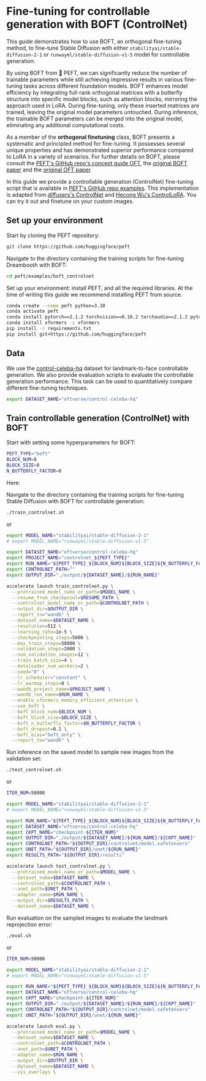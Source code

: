 <!--Copyright 2023 The HuggingFace Team. All rights reserved.

Licensed under the Apache License, Version 2.0 (the "License"); you may not use this file except in compliance with
the License. You may obtain a copy of the License at

http://www.apache.org/licenses/LICENSE-2.0

Unless required by applicable law or agreed to in writing, software distributed under the License is distributed on
an "AS IS" BASIS, WITHOUT WARRANTIES OR CONDITIONS OF ANY KIND, either express or implied. See the License for the
specific language governing permissions and limitations under the License.

⚠️ Note that this file is in Markdown but contain specific syntax for our doc-builder (similar to MDX) that may not be
rendered properly in your Markdown viewer.

-->


# Fine-tuning for controllable generation with BOFT (ControlNet)

This guide demonstrates how to use BOFT, an orthogonal fine-tuning method, to fine-tune Stable Diffusion with either `stabilityai/stable-diffusion-2-1` or `runwayml/stable-diffusion-v1-5` model for controllable generation.

By using BOFT from 🤗 PEFT, we can significantly reduce the number of trainable parameters while still achieving impressive results in various fine-tuning tasks across different foundation models. BOFT enhances model efficiency by integrating full-rank orthogonal matrices with a butterfly structure into specific model blocks, such as attention blocks, mirroring the approach used in LoRA. During fine-tuning, only these inserted matrices are trained, leaving the original model parameters untouched. During inference, the trainable BOFT parameters can be merged into the original model, eliminating any additional computational costs.

As a member of the **orthogonal finetuning** class, BOFT presents a systematic and principled method for fine-tuning. It possesses several unique properties and has demonstrated superior performance compared to LoRA in a variety of scenarios. For further details on BOFT, please consult the [PEFT's GitHub repo's concept guide OFT](https://https://huggingface.co/docs/peft/index), the [original BOFT paper](https://arxiv.org/abs/2311.06243) and the [original OFT paper](https://arxiv.org/abs/2306.07280).

In this guide we provide a controllable generation (ControlNet) fine-tuning script that is available in [PEFT's GitHub repo examples](https://github.com/huggingface/peft/tree/main/examples/boft_controlnet). This implementation is adapted from [diffusers's ControlNet](https://github.com/huggingface/diffusers/tree/main/examples/controlnet) and [Hecong Wu's ControlLoRA](https://github.com/HighCWu/ControlLoRA). You can try it out and finetune on your custom images.

## Set up your environment
Start by cloning the PEFT repository:

```bash
git clone https://github.com/huggingface/peft
```

Navigate to the directory containing the training scripts for fine-tuning Dreambooth with BOFT:
```bash
cd peft/examples/boft_controlnet
```

Set up your environment: install PEFT, and all the required libraries. At the time of writing this guide we recommend installing PEFT from source.

```bash
conda create --name peft python=3.10
conda activate peft
conda install pytorch==2.1.2 torchvision==0.16.2 torchaudio==2.1.2 pytorch-cuda=11.8 -c pytorch -c nvidia
conda install xformers -c xformers
pip install -r requirements.txt
pip install git+https://github.com/huggingface/peft
```

## Data

We use the [control-celeba-hq](https://huggingface.co/datasets/oftverse/control-celeba-hq) dataset for landmark-to-face controllable generation. We also provide evaluation scripts to evaluate the controllable generation performance. This task can be used to quantitatively compare different fine-tuning techniques.

```bash
export DATASET_NAME="oftverse/control-celeba-hq"
```

## Train controllable generation (ControlNet) with BOFT

Start with setting some hyperparameters for BOFT:
```bash
PEFT_TYPE="boft"
BLOCK_NUM=8
BLOCK_SIZE=0
N_BUTTERFLY_FACTOR=0
```

Here:


Navigate to the directory containing the training scripts for fine-tuning Stable Diffusion with BOFT for controllable generation:

```bash
./train_controlnet.sh
```
or
```bash
export MODEL_NAME="stabilityai/stable-diffusion-2-1"
# export MODEL_NAME="runwayml/stable-diffusion-v1-5"

export DATASET_NAME="oftverse/control-celeba-hq"
export PROJECT_NAME="controlnet_${PEFT_TYPE}"
export RUN_NAME="${PEFT_TYPE}_${BLOCK_NUM}${BLOCK_SIZE}${N_BUTTERFLY_FACTOR}"
export CONTROLNET_PATH=""
export OUTPUT_DIR="./output/${DATASET_NAME}/${RUN_NAME}"

accelerate launch train_controlnet.py \
  --pretrained_model_name_or_path=$MODEL_NAME \
  --resume_from_checkpoint=$RESUME_PATH \
  --controlnet_model_name_or_path=$CONTROLNET_PATH \
  --output_dir=$OUTPUT_DIR \
  --report_to="wandb" \
  --dataset_name=$DATASET_NAME \
  --resolution=512 \
  --learning_rate=1e-5 \
  --checkpointing_steps=5000 \
  --max_train_steps=50000 \
  --validation_steps=2000 \
  --num_validation_images=12 \
  --train_batch_size=4 \
  --dataloader_num_workers=2 \
  --seed="0" \
  --lr_scheduler="constant" \
  --lr_warmup_steps=0 \
  --wandb_project_name=$PROJECT_NAME \
  --wandb_run_name=$RUN_NAME \
  --enable_xformers_memory_efficient_attention \
  --use_boft \
  --boft_block_num=$BLOCK_NUM \
  --boft_block_size=$BLOCK_SIZE \
  --boft_n_butterfly_factor=$N_BUTTERFLY_FACTOR \
  --boft_dropout=0.1 \
  --boft_bias="boft_only" \
  --report_to="wandb" \
```

Run inference on the saved model to sample new images from the validation set:

```bash
./test_controlnet.sh
```
or
```bash
ITER_NUM=50000

export MODEL_NAME="stabilityai/stable-diffusion-2-1"
# export MODEL_NAME="runwayml/stable-diffusion-v1-5"

export RUN_NAME="${PEFT_TYPE}_${BLOCK_NUM}${BLOCK_SIZE}${N_BUTTERFLY_FACTOR}"
export DATASET_NAME="oftverse/control-celeba-hq"
export CKPT_NAME="checkpoint-${ITER_NUM}"
export OUTPUT_DIR="./output/${DATASET_NAME}/${RUN_NAME}/${CKPT_NAME}"
export CONTROLNET_PATH="${OUTPUT_DIR}/controlnet/model.safetensors"
export UNET_PATH="${OUTPUT_DIR}/unet/${RUN_NAME}"
export RESULTS_PATH="${OUTPUT_DIR}/results"

accelerate launch test_controlnet.py \
  --pretrained_model_name_or_path=$MODEL_NAME \
  --dataset_name=$DATASET_NAME \
  --controlnet_path=$CONTROLNET_PATH \
  --unet_path=$UNET_PATH \
  --adapter_name=$RUN_NAME \
  --output_dir=$RESULTS_PATH \
  --dataset_name=$DATASET_NAME \

```

Run evaluation on the sampled images to evaluate the landmark reprojection error:

```bash
./eval.sh
```
or
```bash
ITER_NUM=50000

export MODEL_NAME="stabilityai/stable-diffusion-2-1"
# export MODEL_NAME="runwayml/stable-diffusion-v1-5"

export RUN_NAME="${PEFT_TYPE}_${BLOCK_NUM}${BLOCK_SIZE}${N_BUTTERFLY_FACTOR}"
export DATASET_NAME="oftverse/control-celeba-hq"
export CKPT_NAME="checkpoint-${ITER_NUM}"
export OUTPUT_DIR="./output/${DATASET_NAME}/${RUN_NAME}/${CKPT_NAME}"
export CONTROLNET_PATH="${OUTPUT_DIR}/controlnet/model.safetensors"
export UNET_PATH="${OUTPUT_DIR}/unet/${RUN_NAME}"

accelerate launch eval.py \
  --pretrained_model_name_or_path=$MODEL_NAME \
  --dataset_name=$DATASET_NAME \
  --controlnet_path=$CONTROLNET_PATH \
  --unet_path=$UNET_PATH \
  --adapter_name=$RUN_NAME \
  --output_dir=$OUTPUT_DIR \
  --dataset_name=$DATASET_NAME \
  --vis_overlays \
```
